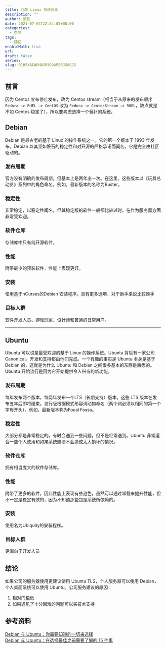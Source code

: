 ```yaml
---
title: 几款 Linux 系统对比
description: ""
author: 清松
date: 2021-07-04T22:54:05+08:00
categories:
  - 杂项
tags:
  - 随记
enableMath: true
url: 
draft: false
series: 
slug: 01HSXACWDHASM199AMZ0JX0GJ2
---
```

## 前言
因为 Centos 宣布停止发布，改为 Centos stream（相当于从原来的发布顺序`Fedora –> RHEL –> CentOS` 改为 `Fedora –> CentosStream –> RHEL`，缺点就是不如 Centos 稳定了），所以要考虑选择一个替补的系统。

## Debian
Debian 是最古老的基于 Linux 的操作系统之一。它的第一个版本于 1993 年发布。Debian 以其坚如磐石的稳定性和对开源的严格承诺而闻名。它是完全由社区驱动的。

### 发布周期
官方没有明确的发布周期，但基本上是两年出一次。在这里，这些版本以《玩具总动员》系列中的角色命名。例如，最新版本的名称为Buster。

### 稳定性
非常稳定，以稳定性闻名，但其稳定版的软件一般都比较过时。在作为服务器方面非常受欢迎。

### 软件仓库
存储库中只有纯开源软件。

### 性能
附带最少的预装软件，性能上表现更好。

### 安装
使用基于nCurses的Debian 安装程序。具有更多选项，对于新手来说比较棘手

### 目标人群
软件开发人员、游戏玩家、设计师和普通的日常用户。

---
## Ubuntu
Ubuntu 可以说是最受欢迎的基于 Linux 的操作系统。Ubuntu 背后有一家公司 Canonical。开发和支持都由他们完成。一个有趣的事实是 Ubuntu 本身是基于 Debian 的，这就是为什么 Ubuntu 和 Debian 之间很多基本的东西是熟悉的。Ubuntu 开始流行是因为它开始提供令人兴奋的新功能。

### 发布周期
每年发布两个版本，每两年发布一个LTS（长期支持）版本。这些 LTS 版本在发布五年后即将结束。发行版根据模式形容词动物命名（两个词必须以相同的第一个字母开头）。例如，最新版本称为Focal Fossa。

### 稳定性
大部分都是非常稳定的。有时会遇到一些问题，但不是经常遇到。Ubuntu 非常适合一些个人使用和如果系统崩溃不会造成太大损坏的情况。

### 软件仓库
拥有相当庞大的软件存储库。

### 性能
附带了更多的软件，因此性能上表现有些逊色，虽然可以通过卸载来提升性能，但不一定是稳定有效的，因为不知道那些包是系统所依赖的。

### 安装
使用名为Ubiquity的安装程序。

### 目标人群
更偏向于开发人员

## 结论
如果公司的服务器使用更建议使用 Ubuntu TLS，个人服务器可以使用 Debian，个人桌面系统可以使用 Ubuntu。公司服务建议的原因：  
1. 相对门槛低
2. 如果遇见了十分困难的问题可以买技术支持


## 参考资料
[Debian 与 Ubuntu：你需要知道的一切来选择](https://www.fosslinux.com/40109/debian-vs-ubuntu-everything-you-need-to-know-to-choose.htm)    
[Debian 与 Ubuntu：在选择最佳之前需要了解的 15 件事](https://www.ubuntupit.com/debian-vs-ubuntu-top-things-to-know-before-choosing-the-best-one/)   
